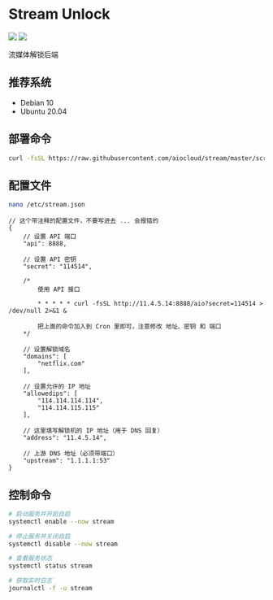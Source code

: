 # Stream Unlock
[![](https://img.shields.io/badge/Telegram-Group-blue)](https://t.me/aioCloud)
[![](https://img.shields.io/badge/Telegram-Channel-green)](https://t.me/aioCloud_channel) 

流媒体解锁后端

## 推荐系统
- Debian 10
- Ubuntu 20.04

## 部署命令
```bash
curl -fsSL https://raw.githubusercontent.com/aiocloud/stream/master/scripts/cloud/kickstart.sh | bash
```

## 配置文件
```bash
nano /etc/stream.json
```

```jsonc
// 这个带注释的配置文件，不要写进去 ... 会报错的
{
    // 设置 API 端口
    "api": 8888,

    // 设置 API 密钥
    "secret": "114514",

    /*
        使用 API 接口

        * * * * * curl -fsSL http://11.4.5.14:8888/aio?secret=114514 > /dev/null 2>&1 &

        把上面的命令加入到 Cron 里即可，注意修改 地址、密钥 和 端口
    */

    // 设置解锁域名
    "domains": [
        "netflix.com"
    ],

    // 设置允许的 IP 地址
    "allowedips": [
        "114.114.114.114",
        "114.114.115.115"
    ],

    // 这里填写解锁机的 IP 地址（用于 DNS 回复）
    "address": "11.4.5.14",

    // 上游 DNS 地址（必须带端口）
    "upstream": "1.1.1.1:53"
}
```

## 控制命令
```bash
# 启动服务并开启自启
systemctl enable --now stream

# 停止服务并关闭自启
systemctl disable --now stream

# 查看服务状态
systemctl status stream

# 获取实时日志
journalctl -f -u stream
```
